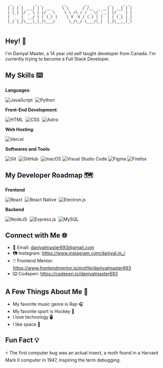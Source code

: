 ```
  
  _   _      _ _         __        __         _     _ _ 
 | | | | ___| | | ___    \ \      / /__  _ __| | __| | |
 | |_| |/ _ \ | |/ _ \    \ \ /\ / / _ \| '__| |/ _` | |
 |  _  |  __/ | | (_) |    \ V  V / (_) | |  | | (_| |_|
 |_| |_|\___|_|_|\___/      \_/\_/ \___/|_|  |_|\__,_(_)
                     
```

## Hey! 👋

I'm Daniyal Master, a 14 year old self taught developer from Canada. I'm currently trying to become a Full Stack Developer.

## My Skills ⌨️

**Languages**:

  ![JavaScript](https://img.shields.io/badge/JavaScript%20-%23F7DF1E.svg?style=for-the-badge&logo=javascript&logoColor=black)&nbsp;
  ![Python](https://img.shields.io/badge/Python%20-%2314354C.svg?style=for-the-badge&logo=python&logoColor=white)&nbsp;

**Front-End Development**:

  ![HTML](https://img.shields.io/badge/HTML5%20-%23E34F26.svg?style=for-the-badge&logo=html5&logoColor=white)&nbsp;
  ![CSS](https://img.shields.io/badge/CSS%20-%231572B6.svg?style=for-the-badge&logo=css3&logoColor=white)&nbsp;
  ![Astro](https://img.shields.io/badge/astro-%232C2052.svg?style=for-the-badge&logo=astro&logoColor=white)

**Web Hosting**:

![Vercel](https://img.shields.io/badge/vercel-%23000000.svg?style=for-the-badge&logo=vercel&logoColor=white)  
    
**Softwares and Tools**:

  ![Git](https://img.shields.io/badge/git-%23F05033.svg?style=for-the-badge&logo=git&logoColor=white)&nbsp;
  ![GitHub](https://img.shields.io/badge/github-%23121011.svg?style=for-the-badge&logo=github&logoColor=white)&nbsp;
  ![macOS](https://img.shields.io/badge/mac%20os-000000?style=for-the-badge&logo=macos&logoColor=F0F0F0)
  ![Visual Studio Code](https://img.shields.io/badge/Visual%20Studio%20Code-0078d7.svg?style=for-the-badge&logo=visual-studio-code&logoColor=white)
  ![Figma](https://img.shields.io/badge/figma-%23F24E1E.svg?style=for-the-badge&logo=figma&logoColor=white)
  ![Firefox](https://img.shields.io/badge/Firefox-FF7139?style=for-the-badge&logo=Firefox-Browser&logoColor=white)

## My Developer Roadmap 🗺️

**Frontend**

  ![React](https://img.shields.io/badge/react-%2320232a.svg?style=for-the-badge&logo=react&logoColor=%2361DAFB)&nbsp;
  ![React Native](https://img.shields.io/badge/react_native-%2320232a.svg?style=for-the-badge&logo=react&logoColor=%2361DAFB)&nbsp;
  ![Electron.js](https://img.shields.io/badge/Electron-191970?style=for-the-badge&logo=Electron&logoColor=white)&nbsp;

**Backend**

  ![NodeJS](https://img.shields.io/badge/node.js-6DA55F?style=for-the-badge&logo=node.js&logoColor=white)&nbsp;
  ![Express.js](https://img.shields.io/badge/express.js-%23404d59.svg?style=for-the-badge&logo=express&logoColor=%2361DAFB)&nbsp;
  ![MySQL](https://img.shields.io/badge/mysql-4479A1.svg?style=for-the-badge&logo=mysql&logoColor=white)&nbsp;

## Connect with Me 🌐

- 📧 Email: daniyalmaster693@gmail.com
- 📷 Instagram: https://www.instagram.com/daniyal.m_/
- 🖱️ Frontend Mentor: https://www.frontendmentor.io/profile/daniyalmaster693
- ⌨️ Codepen: https://codepen.io/daniyalmaster693

## A Few Things About Me 🤌

- My favorite music genre is Rap 🎧
- My favorite sport is Hockey 🏒
- I love technology 🖥️
- I like space 🔭

## Fun Fact 💡

⚡ The first computer bug was an actual insect, a moth found in a Harvard Mark II computer in 1947, inspiring the term debugging.

